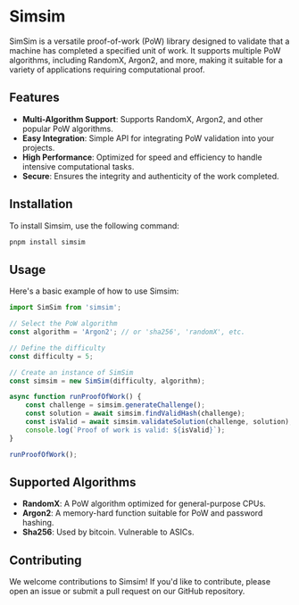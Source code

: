 # Simsim

SimSim is a versatile proof-of-work (PoW) library designed to validate that a machine has completed a specified unit of work. It supports multiple PoW algorithms, including RandomX, Argon2, and more, making it suitable for a variety of applications requiring computational proof.

## Features

- **Multi-Algorithm Support**: Supports RandomX, Argon2, and other popular PoW algorithms.
- **Easy Integration**: Simple API for integrating PoW validation into your projects.
- **High Performance**: Optimized for speed and efficiency to handle intensive computational tasks.
- **Secure**: Ensures the integrity and authenticity of the work completed.

## Installation

To install Simsim, use the following command:

```bash
pnpm install simsim
```

## Usage

Here's a basic example of how to use Simsim:

```javascript
import SimSim from 'simsim';

// Select the PoW algorithm
const algorithm = 'Argon2'; // or 'sha256', 'randomX', etc.

// Define the difficulty
const difficulty = 5;

// Create an instance of SimSim
const simsim = new SimSim(difficulty, algorithm);

async function runProofOfWork() {
    const challenge = simsim.generateChallenge();
    const solution = await simsim.findValidHash(challenge);
    const isValid = await simsim.validateSolution(challenge, solution);
    console.log(`Proof of work is valid: ${isValid}`);
}

runProofOfWork();
```

## Supported Algorithms

- **RandomX**: A PoW algorithm optimized for general-purpose CPUs.
- **Argon2**: A memory-hard function suitable for PoW and password hashing.
- **Sha256**: Used by bitcoin. Vulnerable to ASICs.

## Contributing

We welcome contributions to Simsim! If you'd like to contribute, please open an issue or submit a pull request on our GitHub repository.
